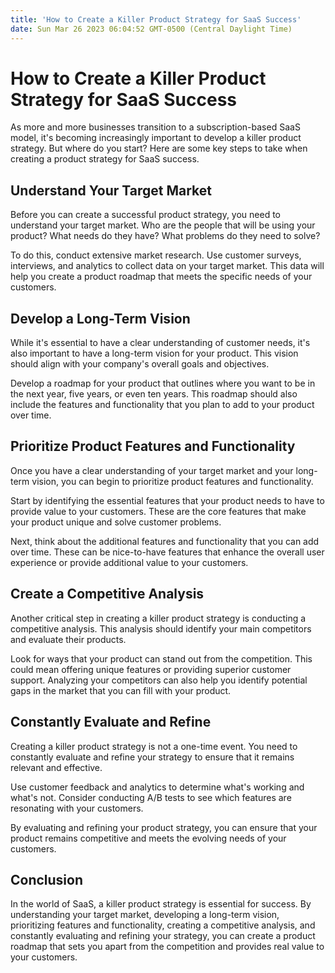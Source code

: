 ```yaml
---
title: 'How to Create a Killer Product Strategy for SaaS Success'
date: Sun Mar 26 2023 06:04:52 GMT-0500 (Central Daylight Time)
---
```


# How to Create a Killer Product Strategy for SaaS Success

As more and more businesses transition to a subscription-based SaaS model, it's becoming increasingly important to develop a killer product strategy. But where do you start? Here are some key steps to take when creating a product strategy for SaaS success.

## Understand Your Target Market

Before you can create a successful product strategy, you need to understand your target market. Who are the people that will be using your product? What needs do they have? What problems do they need to solve? 

To do this, conduct extensive market research. Use customer surveys, interviews, and analytics to collect data on your target market. This data will help you create a product roadmap that meets the specific needs of your customers. 

## Develop a Long-Term Vision

While it's essential to have a clear understanding of customer needs, it's also important to have a long-term vision for your product. This vision should align with your company's overall goals and objectives. 

Develop a roadmap for your product that outlines where you want to be in the next year, five years, or even ten years. This roadmap should also include the features and functionality that you plan to add to your product over time.

## Prioritize Product Features and Functionality

Once you have a clear understanding of your target market and your long-term vision, you can begin to prioritize product features and functionality. 

Start by identifying the essential features that your product needs to have to provide value to your customers. These are the core features that make your product unique and solve customer problems. 

Next, think about the additional features and functionality that you can add over time. These can be nice-to-have features that enhance the overall user experience or provide additional value to your customers.

## Create a Competitive Analysis

Another critical step in creating a killer product strategy is conducting a competitive analysis. This analysis should identify your main competitors and evaluate their products. 

Look for ways that your product can stand out from the competition. This could mean offering unique features or providing superior customer support. Analyzing your competitors can also help you identify potential gaps in the market that you can fill with your product.

## Constantly Evaluate and Refine

Creating a killer product strategy is not a one-time event. You need to constantly evaluate and refine your strategy to ensure that it remains relevant and effective. 

Use customer feedback and analytics to determine what's working and what's not. Consider conducting A/B tests to see which features are resonating with your customers. 

By evaluating and refining your product strategy, you can ensure that your product remains competitive and meets the evolving needs of your customers.

## Conclusion

In the world of SaaS, a killer product strategy is essential for success. By understanding your target market, developing a long-term vision, prioritizing features and functionality, creating a competitive analysis, and constantly evaluating and refining your strategy, you can create a product roadmap that sets you apart from the competition and provides real value to your customers.
